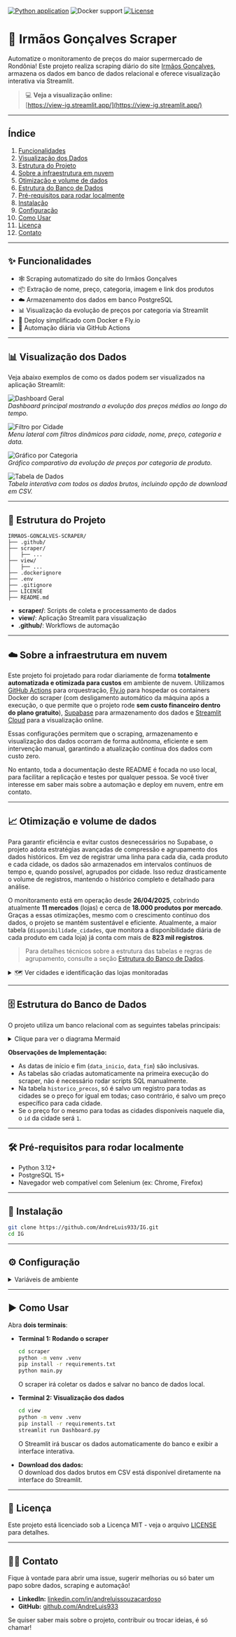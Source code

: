 [![Python application](https://github.com/AndreLuis933/IG/actions/workflows/daily-request.yml/badge.svg)](https://github.com/AndreLuis933/IG/actions/workflows/daily-request.yml)
![Docker support](https://img.shields.io/badge/docker-supported-blue)
[![License](https://img.shields.io/github/license/AndreLuis933/IG)](LICENSE)

# 🛒 Irmãos Gonçalves Scraper

Automatize o monitoramento de preços do maior supermercado de Rondônia! Este projeto realiza scraping diário do site [Irmãos Gonçalves](https://www.irmaosgoncalves.com.br/), armazena os dados em banco de dados relacional e oferece visualização interativa via Streamlit.

> 💻 **Veja a visualização online:**  
> [https://view-ig.streamlit.app/](https://view-ig.streamlit.app/)

---

## Índice

1. [Funcionalidades](#funcionalidades)
2. [Visualização dos Dados](#visualizacao-dos-dados)
3. [Estrutura do Projeto](#estrutura-do-projeto)
4. [Sobre a infraestrutura em nuvem](#sobre-a-infraestrutura-em-nuvem)
5. [Otimização e volume de dados](#otimizacao-e-volume-de-dados)
6. [Estrutura do Banco de Dados](#estrutura-do-banco-de-dados)
7. [Pré-requisitos para rodar localmente](#pre-requisitos-para-rodar-localmente)
8. [Instalação](#instalacao)
9. [Configuração](#configuracao)
10. [Como Usar](#como-usar)
11. [Licença](#licenca)
12. [Contato](#contato)

---

## ✨ Funcionalidades

- 🕸️ Scraping automatizado do site do Irmãos Gonçalves
- 📦 Extração de nome, preço, categoria, imagem e link dos produtos
- ☁️ Armazenamento dos dados em banco PostgreSQL
- 📊 Visualização da evolução de preços por categoria via Streamlit
- 🐳 Deploy simplificado com Docker e Fly.io
- 🔄 Automação diária via GitHub Actions

---

## 📊 Visualização dos Dados

Veja abaixo exemplos de como os dados podem ser visualizados na aplicação Streamlit:

![Dashboard Geral](docs/images/dashboard_geral.png)  
_Dashboard principal mostrando a evolução dos preços médios ao longo do tempo._

![Filtro por Cidade](docs/images/Filtros.png)  
_Menu lateral com filtros dinâmicos para cidade, nome, preço, categoria e data._

![Gráfico por Categoria](docs/images/grafico_categoria.png)  
_Gráfico comparativo da evolução de preços por categoria de produto._

![Tabela de Dados](docs/images/tabela_dados.png)  
_Tabela interativa com todos os dados brutos, incluindo opção de download em CSV._

---

## 📁 Estrutura do Projeto

```plaintext
IRMAOS-GONCALVES-SCRAPER/
├── .github/
├── scraper/
│   ├── ...
├── view/
│   ├── ...
├── .dockerignore
├── .env
├── .gitignore
├── LICENSE
├── README.md
```

- **scraper/**: Scripts de coleta e processamento de dados
- **view/**: Aplicação Streamlit para visualização
- **.github/**: Workflows de automação

---

## ☁️ Sobre a infraestrutura em nuvem

Este projeto foi projetado para rodar diariamente de forma **totalmente automatizada e otimizada para custos** em ambiente de nuvem. Utilizamos [GitHub Actions](https://github.com/features/actions) para orquestração, [Fly.io](https://fly.io/) para hospedar os containers Docker do scraper (com desligamento automático da máquina após a execução, o que permite que o projeto rode **sem custo financeiro dentro do plano gratuito**), [Supabase](https://supabase.com/) para armazenamento dos dados e [Streamlit Cloud](https://streamlit.io/cloud) para a visualização online.

Essas configurações permitem que o scraping, armazenamento e visualização dos dados ocorram de forma autônoma, eficiente e sem intervenção manual, garantindo a atualização contínua dos dados com custo zero.

No entanto, toda a documentação deste README é focada no uso local, para facilitar a replicação e testes por qualquer pessoa. Se você tiver interesse em saber mais sobre a automação e deploy em nuvem, entre em contato.

---

## 📈 Otimização e volume de dados

Para garantir eficiência e evitar custos desnecessários no Supabase, o projeto adota estratégias avançadas de compressão e agrupamento dos dados históricos. Em vez de registrar uma linha para cada dia, cada produto e cada cidade, os dados são armazenados em intervalos contínuos de tempo e, quando possível, agrupados por cidade. Isso reduz drasticamente o volume de registros, mantendo o histórico completo e detalhado para análise.

O monitoramento está em operação desde **26/04/2025**, cobrindo atualmente **11 mercados** (lojas) e cerca de **18.000 produtos por mercado**. Graças a essas otimizações, mesmo com o crescimento contínuo dos dados, o projeto se mantém sustentável e eficiente. Atualmente, a maior tabela (`disponibilidade_cidades`, que monitora a disponibilidade diária de cada produto em cada loja) já conta com mais de **823 mil registros**.

> Para detalhes técnicos sobre a estrutura das tabelas e regras de agrupamento, consulte a seção [Estrutura do Banco de Dados](#estrutura-do-banco-de-dados).

<details>
<summary>🗺️ Ver cidades e identificação das lojas monitoradas</summary>

**Cidades e lojas monitoradas:**

- Ariquemes
- Cacoal
- Jaru
- Ouro Preto do Oeste
- Rolim de Moura
- Vilhena

**Ji-Paraná**
- Ji-Parana 1: DOIS DE ABRIL — Av. Mal. Rondon c/ Rua dos Mineiros, nº 1793, CEP: 76.900-137
- Ji-Parana 2: CAFEZINHO — Av. das Seringueiras, nº 1201, CEP: 76.913-112

**Porto Velho**
- Porto Velho 1: AV. SETE DE SETEMBRO (N.S. DAS GRAÇAS) — CEP: 76.804-142
- Porto Velho 2: AV. AMAZONAS (TIRADENTES) — CEP: 76.824-652
- Porto Velho 3: AVENIDA JATUARANA (CALADINHO) — CEP: 76.808-110

</details>

---

## 🗄️ Estrutura do Banco de Dados

O projeto utiliza um banco relacional com as seguintes tabelas principais:

<details>
<summary>Clique para ver o diagrama Mermaid</summary>

```mermaid
erDiagram
    PRODUTOS ||--o| IMAGENS : tem
    PRODUTOS ||--o{ HISTORICO_PRECOS : possui
    PRODUTOS ||--o{ DISPONIBILIDADE_CIDADES : possui

    CIDADES ||--o{ HISTORICO_PRECOS : possui
    CIDADES ||--o{ DISPONIBILIDADE_CIDADES : possui

    PRODUTOS {
        int id PK
        string nome
        string link
        string categoria
        date data_atualizacao
    }

    IMAGENS {
        int produto_id PK,FK
        string link_imagem
        date data_atualizacao
    }

    CIDADES {
        int id PK
        string nome
    }

    HISTORICO_PRECOS {
        int id PK
        int produto_id FK
        int cidade_id FK
        float preco
        date data_inicio
        date data_fim
    }

    DISPONIBILIDADE_CIDADES {
        int id PK
        int produto_id FK
        int cidade_id FK
        bool disponivel
        date data_inicio
        date data_fim
    }

    LOG_EXECUCAO {
        date data_execucao PK
    }
```

</details>

**Observações de Implementação:**

- As datas de início e fim (`data_inicio`, `data_fim`) são inclusivas.
- As tabelas são criadas automaticamente na primeira execução do scraper, não é necessário rodar scripts SQL manualmente.
- Na tabela `historico_precos`, só é salvo um registro para todas as cidades se o preço for igual em todas; caso contrário, é salvo um preço específico para cada cidade.
- Se o preço for o mesmo para todas as cidades disponíveis naquele dia, o `id` da cidade será `1`.

---

## 🛠️ Pré-requisitos para rodar localmente

- Python 3.12+
- PostgreSQL 15+
- Navegador web compatível com Selenium (ex: Chrome, Firefox)

---

## 🚀 Instalação

```bash
git clone https://github.com/AndreLuis933/IG.git
cd IG
```

---

## ⚙️ Configuração

<details>
<summary>Variáveis de ambiente</summary>

1. Crie um banco de dados PostgreSQL local e anote as credenciais.
2. Crie um arquivo `.env` na raiz do projeto com o seguinte conteúdo (ajuste para suas credenciais):

```env
DATABASE_URL=postgresql+psycopg2://meuusuario:minhasenha@localhost:5432/minhabasededados
LOCAL=true
```

- Não é necessário configurar cookies manualmente, a coleta é automática.
- As tabelas do banco são criadas automaticamente na primeira execução do scraper.
</details>

---

## ▶️ Como Usar

Abra **dois terminais**:

- **Terminal 1: Rodando o scraper**

  ```bash
  cd scraper
  python -m venv .venv
  pip install -r requirements.txt
  python main.py
  ```

  O scraper irá coletar os dados e salvar no banco de dados local.

- **Terminal 2: Visualização dos dados**

  ```bash
  cd view
  python -m venv .venv
  pip install -r requirements.txt
  streamlit run Dashboard.py
  ```

  O Streamlit irá buscar os dados automaticamente do banco e exibir a interface interativa.

- **Download dos dados:**  
  O download dos dados brutos em CSV está disponível diretamente na interface do Streamlit.

---

## 📄 Licença

Este projeto está licenciado sob a Licença MIT - veja o arquivo [LICENSE](LICENSE) para detalhes.

---

## 🙋‍♂️ Contato

Fique à vontade para abrir uma issue, sugerir melhorias ou só bater um papo sobre dados, scraping e automação!

- **LinkedIn:** [linkedin.com/in/andreluissouzacardoso](https://www.linkedin.com/in/andreluissouzacardoso/)  
- **GitHub:** [github.com/AndreLuis933](https://github.com/AndreLuis933)

Se quiser saber mais sobre o projeto, contribuir ou trocar ideias, é só chamar!
